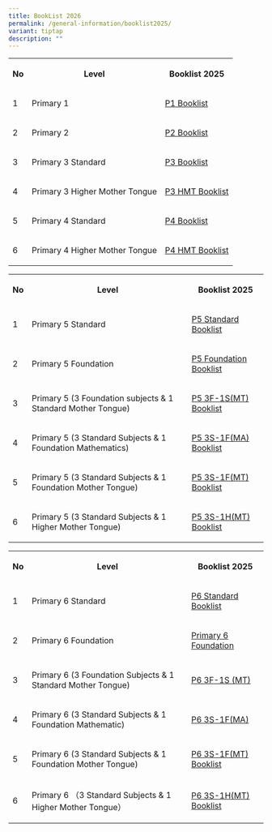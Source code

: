 ```yaml
---
title: BookList 2026
permalink: /general-information/booklist2025/
variant: tiptap
description: ""
---
```

<table style="minWidth: 75px">
<colgroup>
<col>
<col>
<col>
</colgroup>
<tbody>
<tr>
<th rowspan="1" colspan="1">
<p>No</p>
</th>
<th rowspan="1" colspan="1">
<p>Level</p>
</th>
<th rowspan="1" colspan="1">
<p>Booklist 2025</p>
</th>
</tr>
<tr>
<td rowspan="1" colspan="1">
<p>1</p>
</td>
<td rowspan="1" colspan="1">
<p>Primary 1</p>
</td>
<td rowspan="1" colspan="1">
<p><a href="/files/Booklist_2026_XPS_P1.pdf" rel="noopener nofollow" target="_blank">P1 Booklist</a>
</p>
</td>
</tr>
<tr>
<td rowspan="1" colspan="1">
<p>2</p>
</td>
<td rowspan="1" colspan="1">
<p>Primary 2</p>
</td>
<td rowspan="1" colspan="1">
<p><a href="/files/Booklist_2026_XPS_P2.pdf" rel="noopener nofollow" target="_blank">P2 Booklist</a>
</p>
</td>
</tr>
<tr>
<td rowspan="1" colspan="1">
<p>3</p>
</td>
<td rowspan="1" colspan="1">
<p>Primary 3 Standard</p>
</td>
<td rowspan="1" colspan="1">
<p><a href="/files/Booklist_2026_XPS_P3_Standard.pdf" rel="noopener nofollow" target="_blank">P3 Booklist</a>
</p>
</td>
</tr>
<tr>
<td rowspan="1" colspan="1">
<p>4</p>
</td>
<td rowspan="1" colspan="1">
<p>Primary 3 Higher Mother Tongue</p>
</td>
<td rowspan="1" colspan="1">
<p><a href="/files/Booklist_2026_XPS_P3_Higher.pdf" rel="noopener nofollow" target="_blank">P3 HMT Booklist</a>
</p>
</td>
</tr>
<tr>
<td rowspan="1" colspan="1">
<p>5</p>
</td>
<td rowspan="1" colspan="1">
<p>Primary 4 Standard</p>
</td>
<td rowspan="1" colspan="1">
<p><a href="/files/Booklist_2026_XPS_P4_Standard.pdf" rel="noopener nofollow" target="_blank">P4 Booklist</a>
</p>
</td>
</tr>
<tr>
<td rowspan="1" colspan="1">
<p>6</p>
</td>
<td rowspan="1" colspan="1">
<p>Primary 4 Higher Mother Tongue</p>
</td>
<td rowspan="1" colspan="1">
<p><a href="/files/Booklist_2026_XPS_P4_Higher.pdf" rel="noopener noreferrer nofollow" target="_blank">P4 HMT Booklist</a>
</p>
</td>
</tr>
</tbody>
</table>
<table style="minWidth: 75px">
<colgroup>
<col>
<col>
<col>
</colgroup>
<tbody>
<tr>
<th rowspan="1" colspan="1">
<p>No</p>
</th>
<th rowspan="1" colspan="1">
<p>Level</p>
</th>
<th rowspan="1" colspan="1">
<p>Booklist 2025</p>
</th>
</tr>
<tr>
<td rowspan="1" colspan="1">
<p>1</p>
</td>
<td rowspan="1" colspan="1">
<p>Primary 5 Standard</p>
</td>
<td rowspan="1" colspan="1">
<p><a href="/files/Booklist_2026_XPS_P5_Standard.pdf" rel="noopener nofollow" target="_blank">P5 Standard Booklist</a>
</p>
</td>
</tr>
<tr>
<td rowspan="1" colspan="1">
<p>2</p>
</td>
<td rowspan="1" colspan="1">
<p>Primary 5 Foundation</p>
</td>
<td rowspan="1" colspan="1">
<p><a href="/files/Booklist_2026_XPS_P5_Foundation.pdf" rel="noopener nofollow" target="_blank">P5 Foundation Booklist</a>
</p>
</td>
</tr>
<tr>
<td rowspan="1" colspan="1">
<p>3</p>
</td>
<td rowspan="1" colspan="1">
<p>Primary 5 (3 Foundation subjects &amp; 1 Standard Mother Tongue)</p>
</td>
<td rowspan="1" colspan="1">
<p><a href="/files/Booklist_2026_XPS_P5_3F_1S_MT_.pdf" rel="noopener nofollow" target="_blank">P5 3F-1S(MT) Booklist</a>
</p>
</td>
</tr>
<tr>
<td rowspan="1" colspan="1">
<p>4</p>
</td>
<td rowspan="1" colspan="1">
<p>Primary 5 (3 Standard Subjects &amp; 1 Foundation Mathematics)</p>
</td>
<td rowspan="1" colspan="1">
<p><a href="/files/Booklist_2026_XPS_P5_3S_1F_MA_.pdf" rel="noopener nofollow" target="_blank">P5 3S-1F(MA) Booklist</a>
</p>
</td>
</tr>
<tr>
<td rowspan="1" colspan="1">
<p>5</p>
</td>
<td rowspan="1" colspan="1">
<p>Primary 5 (3 Standard Subjects &amp; 1 Foundation Mother Tongue)</p>
</td>
<td rowspan="1" colspan="1">
<p><a href="/files/Booklist_2026_XPS_P5_3S_1F_MT_.pdf" rel="noopener nofollow" target="_blank">P5 3S-1F(MT) Booklist</a>
</p>
</td>
</tr>
<tr>
<td rowspan="1" colspan="1">
<p>6</p>
</td>
<td rowspan="1" colspan="1">
<p>Primary 5 (3 Standard Subjects &amp; 1 Higher Mother Tongue)</p>
</td>
<td rowspan="1" colspan="1">
<p><a href="/files/Booklist_2026_XPS_P5_3S_1H_MT_.pdf" rel="noopener nofollow" target="_blank">P5 3S-1H(MT) Booklist</a>
</p>
</td>
</tr>
</tbody>
</table>
<table style="minWidth: 75px">
<colgroup>
<col>
<col>
<col>
</colgroup>
<tbody>
<tr>
<th rowspan="1" colspan="1">
<p>No</p>
</th>
<th rowspan="1" colspan="1">
<p>Level</p>
</th>
<th rowspan="1" colspan="1">
<p>Booklist 2025</p>
</th>
</tr>
<tr>
<td rowspan="1" colspan="1">
<p>1</p>
</td>
<td rowspan="1" colspan="1">
<p>Primary 6 Standard</p>
</td>
<td rowspan="1" colspan="1">
<p><a href="/files/Booklist_2026_XPS_P6_Standard.pdf" rel="noopener nofollow" target="_blank">P6 Standard Booklist</a>
</p>
</td>
</tr>
<tr>
<td rowspan="1" colspan="1">
<p>2</p>
</td>
<td rowspan="1" colspan="1">
<p>Primary 6 Foundation</p>
</td>
<td rowspan="1" colspan="1">
<p><a href="/files/Booklist_2026_XPS_P6_Foundation.pdf" rel="noopener nofollow" target="_blank">Primary 6 Foundation</a>
</p>
</td>
</tr>
<tr>
<td rowspan="1" colspan="1">
<p>3</p>
</td>
<td rowspan="1" colspan="1">
<p>Primary 6 (3 Foundation Subjects &amp; 1 Standard Mother Tongue)</p>
</td>
<td rowspan="1" colspan="1">
<p><a href="/files/Booklist_2026_XPS_P6_3F_1S_MT_.pdf" rel="noopener nofollow" target="_blank">P6 3F-1S (MT)</a>
</p>
</td>
</tr>
<tr>
<td rowspan="1" colspan="1">
<p>4</p>
</td>
<td rowspan="1" colspan="1">
<p>Primary 6 (3 Standard Subjects &amp; 1 Foundation Mathematic)</p>
</td>
<td rowspan="1" colspan="1">
<p><a href="/files/Booklist_2026_XPS_P6_3S_1F_MA_.pdf" rel="noopener nofollow" target="_blank">P6 3S-1F(MA)</a>
</p>
</td>
</tr>
<tr>
<td rowspan="1" colspan="1">
<p>5</p>
</td>
<td rowspan="1" colspan="1">
<p>Primary 6 (3 Standard Subjects &amp; 1 Foundation Mother Tongue)</p>
</td>
<td rowspan="1" colspan="1">
<p><a href="/files/Booklist_2026_XPS_P6_3S_1F_MT_.pdf" rel="noopener nofollow" target="_blank">P6 3S-1F(MT) Booklist</a>
</p>
</td>
</tr>
<tr>
<td rowspan="1" colspan="1">
<p>6</p>
</td>
<td rowspan="1" colspan="1">
<p>Primary 6 （3 Standard Subjects &amp; 1 Higher Mother Tongue）</p>
</td>
<td rowspan="1" colspan="1">
<p><a href="/files/Booklist_2026_XPS_P6_3S_1H_MT_.pdf" rel="noopener nofollow" target="_blank">P6 3S-1H(MT) Booklist</a>
</p>
</td>
</tr>
</tbody>
</table>
<p></p>